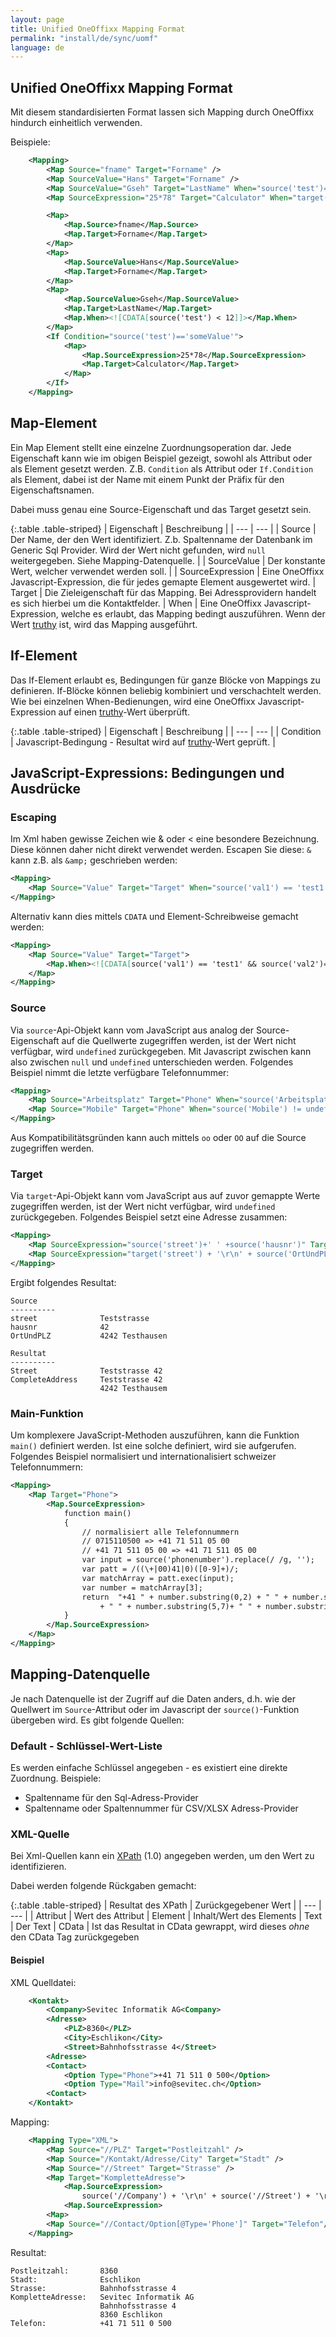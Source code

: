 ```yaml
---
layout: page
title: Unified OneOffixx Mapping Format
permalink: "install/de/sync/uomf"
language: de
---
```


## **U**nified **O**neOffixx **M**apping **F**ormat

Mit diesem standardisierten Format lassen sich Mapping durch OneOffixx hindurch einheitlich verwenden.

Beispiele:
```xml
    <Mapping>
        <Map Source="fname" Target="Forname" />
        <Map SourceValue="Hans" Target="Forname" />
        <Map SourceValue="Gseh" Target="LastName" When="source('test')=='someValue'" />
        <Map SourceExpression="25*78" Target="Calculator" When="target('LastName')==='Gseh'" />

        <Map>
            <Map.Source>fname</Map.Source>
            <Map.Target>Forname</Map.Target>
        </Map>
        <Map>
            <Map.SourceValue>Hans</Map.SourceValue>
            <Map.Target>Forname</Map.Target>
        </Map>
        <Map>
            <Map.SourceValue>Gseh</Map.SourceValue>
            <Map.Target>LastName</Map.Target>
            <Map.When><![CDATA[source('test') < 12]]></Map.When>
        </Map>
        <If Condition="source('test')=='someValue'">
            <Map>
                <Map.SourceExpression>25*78</Map.SourceExpression>
                <Map.Target>Calculator</Map.Target>
            </Map>
        </If>
    </Mapping>
```
## Map-Element

Ein Map Element stellt eine einzelne Zuordnungsoperation dar. Jede Eigenschaft kann wie im obigen Beispiel gezeigt, sowohl als Attribut oder als Element gesetzt werden. Z.B. `Condition` als Attribut oder `If.Condition` als Element, dabei ist der Name mit einem Punkt der Präfix für den Eigenschaftsnamen.

Dabei muss genau eine Source-Eigenschaft und das Target gesetzt sein.

{:.table .table-striped}
| Eigenschaft | Beschreibung |
| --- | --- |
| Source | Der Name, der den Wert identifiziert. Z.b. Spaltenname der Datenbank im Generic Sql Provider. Wird der Wert nicht gefunden, wird `null` weitergegeben. Siehe Mapping-Datenquelle. |
| SourceValue | Der konstante Wert, welcher verwendet werden soll. |
|  SourceExpression | Eine OneOffixx Javascript-Expression, die für jedes gemapte Element ausgewertet wird. 
| Target | Die Zieleigenschaft für das Mapping. Bei Adressprovidern handelt es sich hierbei um die Kontaktfelder.
| When | Eine OneOffixx Javascript-Expression, welche es erlaubt, das Mapping bedingt auszuführen. Wenn der Wert [truthy](https://developer.mozilla.org/en-US/docs/Glossary/Truthy) ist, wird das Mapping ausgeführt.

## If-Element

Das If-Element erlaubt es, Bedingungen für ganze Blöcke von Mappings zu definieren. If-Blöcke können beliebig kombiniert und verschachtelt werden. Wie bei einzelnen When-Bedienungen, wird eine OneOffixx Javascript-Expression auf einen [truthy](https://developer.mozilla.org/en-US/docs/Glossary/Truthy)-Wert überprüft.

{:.table .table-striped}
| Eigenschaft | Beschreibung |
| --- | --- |
| Condition | Javascript-Bedingung - Resultat wird auf [truthy](https://developer.mozilla.org/en-US/docs/Glossary/Truthy)-Wert geprüft. |

## JavaScript-Expressions: Bedingungen und Ausdrücke

### Escaping

Im Xml haben gewisse Zeichen wie &amp; oder &lt; eine besondere Bezeichnung. Diese können daher nicht direkt verwendet werden. Escapen Sie diese: `&` kann z.B. als `&amp;` geschrieben werden:
```xml
<Mapping>
	<Map Source="Value" Target="Target" When="source('val1') == 'test1' &amp;&amp; source('val2')=='test2'" />
</Mapping>
```

Alternativ kann dies mittels `CDATA` und Element-Schreibweise gemacht werden:
```xml
<Mapping>
	<Map Source="Value" Target="Target">
		<Map.When><![CDATA[source('val1') == 'test1' && source('val2')=='test2']]></Map.When>
	</Map>
</Mapping>
```

### Source

Via `source`-Api-Objekt kann vom JavaScript aus analog der Source-Eigenschaft auf die Quellwerte zugegriffen werden, ist der Wert nicht verfügbar, wird `undefined` zurückgegeben. Mit Javascript zwischen kann also zwischen `null` und `undefined` unterschieden werden. Folgendes Beispiel nimmt die letzte verfügbare Telefonnummer:
```XML
<Mapping>
	<Map Source="Arbeitsplatz" Target="Phone" When="source('Arbeitsplatz') != undefined" />
	<Map Source="Mobile" Target="Phone" When="source('Mobile') != undefined" />
</Mapping>
```

Aus Kompatibilitätsgründen kann auch mittels `oo` oder `OO` auf die Source zugegriffen werden.

### Target
Via `target`-Api-Objekt kann vom JavaScript aus auf zuvor gemappte Werte zugegriffen werden, ist der Wert nicht verfügbar, wird `undefined` zurückgegeben. Folgendes Beispiel setzt eine Adresse zusammen:
```XML
<Mapping>
	<Map SourceExpression="source('street')+' ' +source('hausnr')" Target="Street" />
	<Map SourceExpression="target('street') + '\r\n' + source('OrtUndPLZ')" Target="CompleteAddress"/>
</Mapping>
```
Ergibt folgendes Resultat:
```
Source
----------
street              Teststrasse
hausnr              42
OrtUndPLZ           4242 Testhausen

Resultat
----------
Street              Teststrasse 42
CompleteAddress     Teststrasse 42
                    4242 Testhausem
```

### Main-Funktion

Um komplexere JavaScript-Methoden auszuführen, kann die Funktion `main()` definiert werden. Ist eine solche definiert, wird sie aufgerufen. Folgendes Beispiel normalisiert und internationalisiert schweizer Telefonnummern:

```xml
<Mapping>
    <Map Target="Phone">
        <Map.SourceExpression>
            function main()
            {
                // normalisiert alle Telefonnummern
                // 0715110500 => +41 71 511 05 00
                // +41 71 511 05 00 => +41 71 511 05 00
                var input = source('phonenumber').replace(/ /g, '');
                var patt = /((\+|00)41|0)([0-9]+)/;
                var matchArray = patt.exec(input);
                var number = matchArray[3];
                return  "+41 " + number.substring(0,2) + " " + number.substring(2,5)
                    + " " + number.substring(5,7)+ " " + number.substring(7,9);
            }
    	</Map.SourceExpression>
	</Map>
</Mapping>
```

## Mapping-Datenquelle

Je nach Datenquelle ist der Zugriff auf die Daten anders, d.h. wie der Quellwert im `Source`-Attribut oder im Javascript der `source()`-Funktion übergeben wird. Es gibt folgende Quellen:

### Default - Schlüssel-Wert-Liste

Es werden einfache Schlüssel angegeben - es existiert eine direkte Zuordnung. Beispiele:

- Spaltenname für den Sql-Adress-Provider
- Spaltenname oder Spaltennummer für CSV/XLSX Adress-Provider

### XML-Quelle

Bei Xml-Quellen kann ein [XPath](https://de.wikipedia.org/wiki/XPath) (1.0) angegeben werden, um den Wert zu identifizieren.

Dabei werden folgende Rückgaben gemacht:

{:.table .table-striped}
| Resultat des XPath | Zurückgegebener Wert |
| --- | --- |
| Attribut | Wert des Attribut
| Element | Inhalt/Wert des Elements
| Text | Der Text
| CData | Ist das Resultat in CData gewrappt, wird dieses *ohne* den CData Tag zurückgegeben

#### Beispiel

XML Quelldatei:
```xml
    <Kontakt>
        <Company>Sevitec Informatik AG<Company>
        <Adresse>
            <PLZ>8360</PLZ>
            <City>Eschlikon</City>
            <Street>Bahnhofsstrasse 4</Street>
        <Adresse>
        <Contact>
            <Option Type="Phone">+41 71 511 0 500</Option>
            <Option Type="Mail">info@sevitec.ch</Option>
        <Contact>
    </Kontakt>
```
    
Mapping:

```xml
    <Mapping Type="XML">
        <Map Source="//PLZ" Target="Postleitzahl" />
        <Map Source="/Kontakt/Adresse/City" Target="Stadt" />
        <Map Source="//Street" Target="Strasse" />
        <Map Target="KompletteAdresse">
            <Map.SourceExpression>
                source('//Company') + '\r\n' + source('//Street') + '\r\n' + source('//PLZ') + ' ' + source('//City')
            <Map.SourceExpression>
        <Map>
        <Map Source="//Contact/Option[@Type='Phone']" Target="Telefon"/>
    </Mapping>
```
Resultat:

    Postleitzahl:       8360
    Stadt:              Eschlikon
    Strasse:            Bahnhofsstrasse 4
    KompletteAdresse:   Sevitec Informatik AG
                        Bahnhofsstrasse 4
                        8360 Eschlikon
    Telefon:            +41 71 511 0 500



